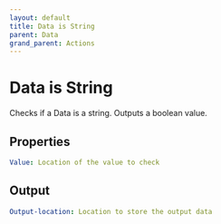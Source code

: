```yaml
---
layout: default
title: Data is String
parent: Data
grand_parent: Actions
---
```

# Data is String
Checks if a Data is a string. Outputs a boolean value.

## Properties
```yaml
Value: Location of the value to check
```

## Output
```yaml
Output-location: Location to store the output data
```
